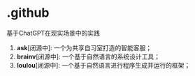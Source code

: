 # .github
基于ChatGPT在现实场景中的实践
1. **ask**[闭源中]: 一个为共享自习室打造的智能客服；
1. **brainv**[闭源中]: 一个基于自然语言的系统设计工具；
1. **loulou**[闭源中]: 一个基于自然语言进行程序生成并运行的框架；
